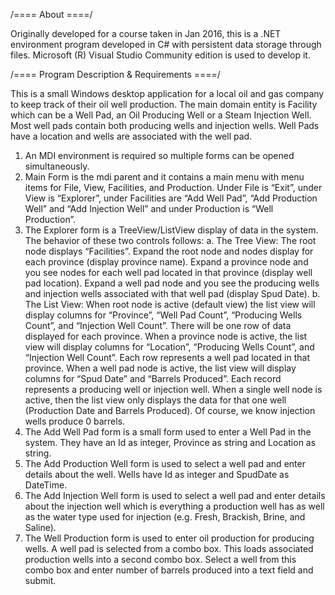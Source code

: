 /==== About ====/

Originally developed for a course taken in Jan 2016, this is a .NET environment program developed in C# with persistent data storage through files. Microsoft (R) Visual Studio Community edition is used to develop it.

/==== Program Description & Requirements ====/

This is a small Windows desktop application for a local oil and gas company to keep track of their oil well production. The main domain entity is Facility which can be a Well Pad, an Oil Producing Well or a Steam Injection Well.  Most well pads contain both producing wells and injection wells.  Well Pads have a location and wells are associated with the well pad.

1. An MDI environment is required so multiple forms can be opened simultaneously.
2. Main Form is the mdi parent and it contains a main menu with menu items for File, View, Facilities, and Production.  Under File is “Exit”, under View is “Explorer”, under Facilities are “Add Well Pad”, “Add Production Well” and “Add Injection Well” and under Production is “Well Production”. 
3. The Explorer form is a TreeView/ListView display of data in the system.  The behavior of these two controls follows:
a. The Tree View: The root node displays “Facilities”.  Expand the root node and nodes display for each province (display province name).  Expand a province node and you see nodes for each well pad located in that province (display well pad location).  Expand a well pad node and you see the producing wells and injection wells associated with that well pad (display Spud Date).
b. The List View: When root node is active (default view) the list view will display columns for “Province”, “Well Pad Count”, “Producing Wells Count”, and “Injection Well Count”.  There will be one row of data displayed for each province.  When a province node is active, the list view will display columns for “Location”, “Producing Wells Count”, and “Injection Well Count”.  Each row represents a well pad located in that province.  When a well pad node is active, the list view will display columns for “Spud Date” and “Barrels Produced”.  Each record represents a producing well or injection well.  When a single well node is active, then the list view only displays the data for that one well (Production Date and Barrels Produced).  Of course, we know injection wells produce 0 barrels.
4. The Add Well Pad form is a small form used to enter a Well Pad in the system.  They have an Id as integer, Province as string and Location as string. 
5. The Add Production Well form is used to select a well pad and enter details about the well.  Wells have Id as integer and SpudDate as DateTime.
6. The Add Injection Well form is used to select a well pad and enter details about the injection well which is everything a production well has as well as the water type used for injection (e.g. Fresh, Brackish, Brine, and Saline).
7. The Well Production form is used to enter oil production for producing wells.  A well pad is selected from a combo box.  This loads associated production wells into a second combo box. Select a well from this combo box and enter number of barrels produced into a text field and submit.
